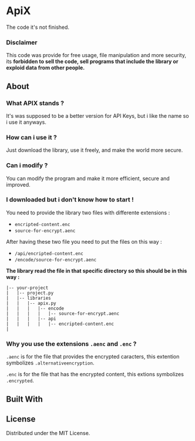 # ApiX
<!-- Improved compatibility of back to top link: See: https://github.com/othneildrew/Best-README-Template/pull/73 -->
<a name="readme-top"></a>

The code it's not finished.

### Disclaimer

This code was provide for free usage, file manipulation and more security, its **forbidden to sell the code, sell programs that include the library or exploid data from other people.**


<!-- ABOUT THE PROJECT -->
## About 

### What APIX stands ? 

It's was supposed to be a better version for API Keys, but i like the name so i use it anyways.

### How can i use it ?

Just download the library, use it freely, and make the world more secure.

### Can i modify ?

You can modify the program and make it more efficient, secure and improved.

### I downloaded but i don't know how to start !

You need to provide the library two files with differente extensions :
- `encripted-content.enc`
- `source-for-encrypt.aenc`

After having these two file you need to put the files on this way :
- `/api/encripted-content.enc`
- `/encode/source-for-encrypt.aenc`

**The library read the file in that specific directory so this should be in this way :**
```
|-- your-project
|   |-- project.py
|   |-- libraries
|   |   |-- apix.py
|   |   |   |-- encode
|   |   |   |   |-- source-for-encrypt.aenc
|   |   |   |-- api
|   |   |   |   |-- encripted-content.enc
|
```



### Why you use the extensions `.aenc` and `.enc` ?

`.aenc` is for the file that provides the encrypted caracters, this extention symbolizes `.alternativeencryption`.

`.enc` is for the file that has the encrypted content, this extions symbolizes `.encrypted`.





## Built With







<!-- LICENSE -->
## License

Distributed under the MIT License. 


